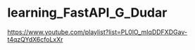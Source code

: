 # learning_FastAPI_G_Dudar
https://www.youtube.com/playlist?list=PL0lO_mIqDDFXDGav-t4qzQYdX6cfoLxXr

